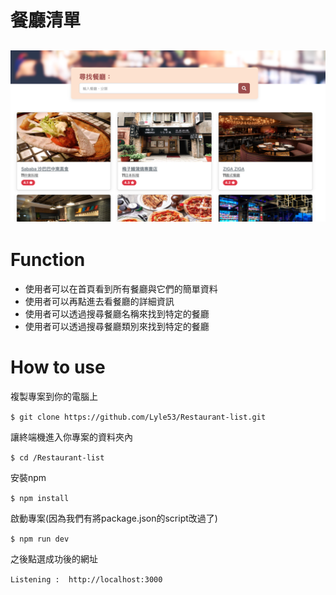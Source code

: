 # 餐廳清單
![image](https://github.com/Lyle53/Restaurant-list/blob/741418f7100319d46f84ee34ae58202c5ec61c6f/Untitled.png)
---

# Function
* 使用者可以在首頁看到所有餐廳與它們的簡單資料
* 使用者可以再點進去看餐廳的詳細資訊
* 使用者可以透過搜尋餐廳名稱來找到特定的餐廳
* 使用者可以透過搜尋餐廳類別來找到特定的餐廳

# How to use
複製專案到你的電腦上

`$ git clone https://github.com/Lyle53/Restaurant-list.git`

讓終端機進入你專案的資料夾內

` $ cd /Restaurant-list `

安裝npm

` $ npm install `

啟動專案(因為我們有將package.json的script改過了)

` $ npm run dev `

之後點選成功後的網址

` Listening :  http://localhost:3000 `

